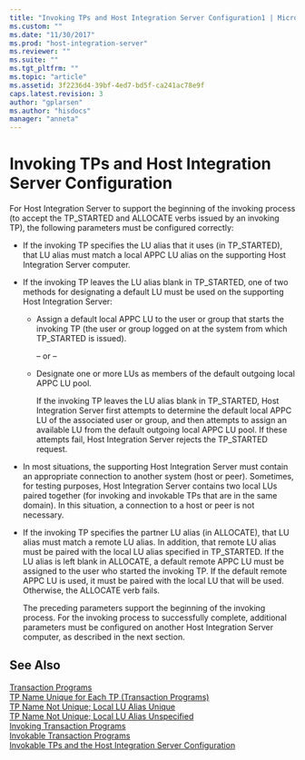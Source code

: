 ```yaml
---
title: "Invoking TPs and Host Integration Server Configuration1 | Microsoft Docs"
ms.custom: ""
ms.date: "11/30/2017"
ms.prod: "host-integration-server"
ms.reviewer: ""
ms.suite: ""
ms.tgt_pltfrm: ""
ms.topic: "article"
ms.assetid: 3f2236d4-39bf-4ed7-bd5f-ca241ac78e9f
caps.latest.revision: 3
author: "gplarsen"
ms.author: "hisdocs"
manager: "anneta"
---
```

# Invoking TPs and Host Integration Server Configuration
For Host Integration Server to support the beginning of the invoking process (to accept the TP_STARTED and ALLOCATE verbs issued by an invoking TP), the following parameters must be configured correctly:  
  
- If the invoking TP specifies the LU alias that it uses (in TP_STARTED), that LU alias must match a local APPC LU alias on the supporting Host Integration Server computer.  
  
- If the invoking TP leaves the LU alias blank in TP_STARTED, one of two methods for designating a default LU must be used on the supporting Host Integration Server:  
  
  - Assign a default local APPC LU to the user or group that starts the invoking TP (the user or group logged on at the system from which TP_STARTED is issued).  
  
     – or –  
  
  - Designate one or more LUs as members of the default outgoing local APPC LU pool.  
  
    If the invoking TP leaves the LU alias blank in TP_STARTED, Host Integration Server first attempts to determine the default local APPC LU of the associated user or group, and then attempts to assign an available LU from the default outgoing local APPC LU pool. If these attempts fail, Host Integration Server rejects the TP_STARTED request.  
  
- In most situations, the supporting Host Integration Server must contain an appropriate connection to another system (host or peer). Sometimes, for testing purposes, Host Integration Server contains two local LUs paired together (for invoking and invokable TPs that are in the same domain). In this situation, a connection to a host or peer is not necessary.  
  
- If the invoking TP specifies the partner LU alias (in ALLOCATE), that LU alias must match a remote LU alias. In addition, that remote LU alias must be paired with the local LU alias specified in TP_STARTED. If the LU alias is left blank in ALLOCATE, a default remote APPC LU must be assigned to the user who started the invoking TP. If the default remote APPC LU is used, it must be paired with the local LU that will be used. Otherwise, the ALLOCATE verb fails.  
  
  The preceding parameters support the beginning of the invoking process. For the invoking process to successfully complete, additional parameters must be configured on another Host Integration Server computer, as described in the next section.  
  
## See Also  
 [Transaction Programs](../core/transaction-programs2.md)   
 [TP Name Unique for Each TP (Transaction Programs)](../core/tp-name-unique-for-each-tp-transaction-programs-1.md)   
 [TP Name Not Unique; Local LU Alias Unique](../core/tp-name-not-unique;-local-lu-alias-unique2.md)   
 [TP Name Not Unique; Local LU Alias Unspecified](../core/tp-name-not-unique;-local-lu-alias-unspecified2.md)   
 [Invoking Transaction Programs](../core/invoking-transaction-programs1.md)   
 [Invokable Transaction Programs](../core/invokable-transaction-programs2.md)   
 [Invokable TPs and the Host Integration Server Configuration](../core/invokable-tps-and-the-host-integration-server-configuration1.md)